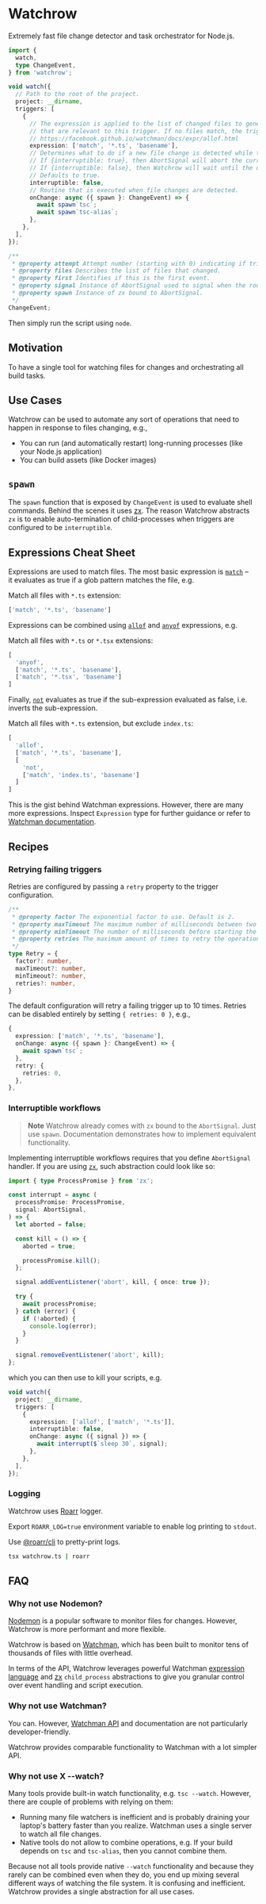 # Watchrow

Extremely fast file change detector and task orchestrator for Node.js.

```ts
import {
  watch,
  type ChangeEvent,
} from 'watchrow';

void watch({
  // Path to the root of the project.
  project: __dirname,
  triggers: [
    {
      // The expression is applied to the list of changed files to generate the set of files
      // that are relevant to this trigger. If no files match, the trigger will not be invoked.
      // https://facebook.github.io/watchman/docs/expr/allof.html
      expression: ['match', '*.ts', 'basename'],
      // Determines what to do if a new file change is detected while the trigger is executing.
      // If {interruptible: true}, then AbortSignal will abort the current onChange routine.
      // If {interruptible: false}, then Watchrow will wait until the onChange routine completes.
      // Defaults to true.
      interruptible: false,
      // Routine that is executed when file changes are detected.
      onChange: async ({ spawn }: ChangeEvent) => {
        await spawn`tsc`;
        await spawn`tsc-alias`;
      },
    },
  ],
});

/**
 * @property attempt Attempt number (starting with 0) indicating if trigger was retried.
 * @property files Describes the list of files that changed.
 * @property first Identifies if this is the first event.
 * @property signal Instance of AbortSignal used to signal when the routine should be aborted.
 * @property spawn Instance of zx bound to AbortSignal.
 */
ChangeEvent;
```

Then simply run the script using `node`.

## Motivation

To have a single tool for watching files for changes and orchestrating all build tasks.

## Use Cases

Watchrow can be used to automate any sort of operations that need to happen in response to files changing, e.g.,

* You can run (and automatically restart) long-running processes (like your Node.js application)
* You can build assets (like Docker images)

## `spawn`

The `spawn` function that is exposed by `ChangeEvent` is used to evaluate shell commands. Behind the scenes it uses [zx](https://github.com/google/zx). The reason Watchrow abstracts `zx` is to enable auto-termination of child-processes when triggers are configured to be `interruptible`.

## Expressions Cheat Sheet

Expressions are used to match files. The most basic expression is [`match`](https://facebook.github.io/watchman/docs/expr/match.html) – it evaluates as true if a glob pattern matches the file, e.g.

Match all files with `*.ts` extension:

```ts
['match', '*.ts', 'basename']
```

Expressions can be combined using [`allof`](https://facebook.github.io/watchman/docs/expr/allof.html) and [`anyof`](https://facebook.github.io/watchman/docs/expr/anyof.html) expressions, e.g.

Match all files with `*.ts` or `*.tsx` extensions:

```ts
[
  'anyof', 
  ['match', '*.ts', 'basename'],
  ['match', '*.tsx', 'basename']
]
```

Finally, [`not`](https://facebook.github.io/watchman/docs/expr/not.html) evaluates as true if the sub-expression evaluated as false, i.e. inverts the sub-expression.

Match all files with `*.ts` extension, but exclude `index.ts`:

```ts
[
  'allof', 
  ['match', '*.ts', 'basename'],
  [
    'not',
    ['match', 'index.ts', 'basename']
  ]
]
```

This is the gist behind Watchman expressions. However, there are many more expressions. Inspect `Expression` type for further guidance or refer to [Watchman documentation](https://facebook.github.io/watchman/docs/install.html).

## Recipes

### Retrying failing triggers

Retries are configured by passing a `retry` property to the trigger configuration.

```ts
/**
 * @property factor The exponential factor to use. Default is 2.
 * @property maxTimeout The maximum number of milliseconds between two retries. Default is Infinity.
 * @property minTimeout The number of milliseconds before starting the first retry. Default is 1000.
 * @property retries The maximum amount of times to retry the operation. Default is 10. Seting this to 1 means do it once, then retry it once.
 */
type Retry = {
  factor?: number,
  maxTimeout?: number,
  minTimeout?: number,
  retries?: number,
}
```

The default configuration will retry a failing trigger up to 10 times. Retries can be disabled entirely by setting `{ retries: 0 }`, e.g.,

```ts
{
  expression: ['match', '*.ts', 'basename'],
  onChange: async ({ spawn }: ChangeEvent) => {
    await spawn`tsc`;
  },
  retry: {
    retries: 0,
  },
},
```

### Interruptible workflows

> **Note** Watchrow already comes with `zx` bound to the `AbortSignal`. Just use `spawn`. Documentation demonstrates how to implement equivalent functionality.

Implementing interruptible workflows requires that you define `AbortSignal` handler. If you are using [`zx`](https://npmjs.com/zx), such abstraction could look like so:

```ts
import { type ProcessPromise } from 'zx';

const interrupt = async (
  processPromise: ProcessPromise,
  signal: AbortSignal,
) => {
  let aborted = false;

  const kill = () => {
    aborted = true;

    processPromise.kill();
  };

  signal.addEventListener('abort', kill, { once: true });

  try {
    await processPromise;
  } catch (error) {
    if (!aborted) {
      console.log(error);
    }
  }

  signal.removeEventListener('abort', kill);
};
```

which you can then use to kill your scripts, e.g.

```ts
void watch({
  project: __dirname,
  triggers: [
    {
      expression: ['allof', ['match', '*.ts']],
      interruptible: false,
      onChange: async ({ signal }) => {
        await interrupt($`sleep 30`, signal);
      },
    },
  ],
});
```

### Logging

Watchrow uses [Roarr](https://github.com/gajus/roarr) logger.

Export `ROARR_LOG=true` environment variable to enable log printing to `stdout`.

Use [@roarr/cli](https://github.com/gajus/roarr-cli) to pretty-print logs.

```bash
tsx watchrow.ts | roarr
```

## FAQ

### Why not use Nodemon?

[Nodemon](https://nodemon.io/) is a popular software to monitor files for changes. However, Watchrow is more performant and more flexible.

Watchrow is based on [Watchman](https://facebook.github.io/watchman/), which has been built to monitor tens of thousands of files with little overhead.

In terms of the API, Watchrow leverages powerful Watchman [expression language](#expressions-cheat-sheet) and [zx](https://github.com/google/zx) `child_process` abstractions to give you granular control over event handling and script execution.

### Why not use Watchman?

You can. However, [Watchman API](https://facebook.github.io/watchman/docs/nodejs.html) and documentation are not particularly developer-friendly.

Watchrow provides comparable functionality to Watchman with a lot simpler API.

### Why not use X --watch?

Many tools provide built-in watch functionality, e.g. `tsc --watch`. However, there are couple of problems with relying on them:

* Running many file watchers is inefficient and is probably draining your laptop's battery faster than you realize. Watchman uses a single server to watch all file changes.
* Native tools do not allow to combine operations, e.g. If your build depends on `tsc` and `tsc-alias`, then you cannot combine them.

Because not all tools provide native `--watch` functionality and because they rarely can be combined even when they do, you end up mixing several different ways of watching the file system. It is confusing and inefficient. Watchrow provides a single abstraction for all use cases.